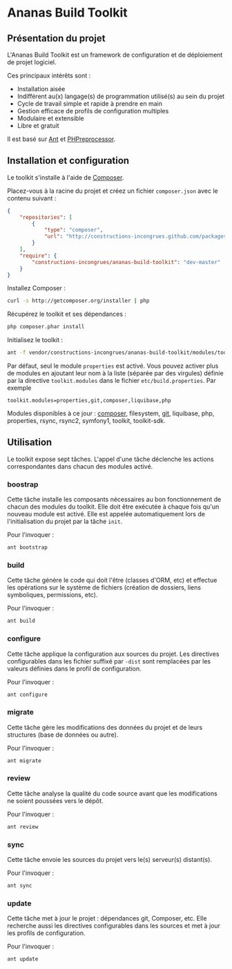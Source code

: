 # Ananas Build Toolkit

## Présentation du projet

L'Ananas Build Toolkit est un framework de configuration et de déploiement de projet logiciel.

Ces principaux intérêts sont :

 * Installation aisée
 * Indifférent au(x) langage(s) de programmation utilisé(s) au sein du projet
 * Cycle de travail simple et rapide à prendre en main
 * Gestion efficace de profils de configuration multiples
 * Modulaire et extensible
 * Libre et gratuit

Il est basé sur [Ant](http://ant.apache.org) et [PHPreprocessor](https://github.com/constructions-incongrues/phpreprocessor).

## Installation et configuration

Le toolkit s'installe à l'aide de [Composer](http://getcomposer.org). 

Placez-vous à la racine du projet et créez un fichier ```composer.json``` avec le contenu suivant :

```json
{
    "repositories": [
        {
            "type": "composer",
            "url": "http://constructions-incongrues.github.com/packages"
        }
    ],
    "require": {
        "constructions-incongrues/ananas-build-toolkit": "dev-master"
    }
}
```

Installez Composer : 

```bash
curl -s http://getcomposer.org/installer | php
```

Récupérez le toolkit et ses dépendances : 

```bash
php composer.phar install
```

Initialisez le toolkit : 

```bash
ant -f vendor/constructions-incongrues/ananas-build-toolkit/modules/toolkit/module.xml init -Dbasedir=$PWD
```

Par défaut, seul le module ```properties``` est activé. Vous pouvez activer plus de modules en ajoutant leur nom à la liste (séparée par des virgules) définie par la directive ```toolkit.modules``` dans le fichier ```etc/build.properties```. Par exemple

```
toolkit.modules=properties,git,composer,liquibase,php
```

Modules disponibles à ce jour : [composer](https://github.com/constructions-incongrues/ananas-build-toolkit/tree/master/modules/composer), filesystem, [git](https://github.com/constructions-incongrues/ananas-build-toolkit/tree/master/modules/git), liquibase, php, properties, rsync, rsync2, symfony1, toolkit, toolkit-sdk.

## Utilisation

Le toolkit expose sept tâches. L'appel d'une tâche déclenche les actions correspondantes dans chacun des modules activé.

### boostrap

Cette tâche installe les composants nécessaires au bon fonctionnement de chacun des modules du toolkit. Elle doit être exécutée à chaque fois qu'un nouveau module est activé. Elle est appelée automatiquement lors de l'initialisation du projet par la tâche ```init```.

Pour l'invoquer : 

```bash
ant bootstrap
```

### build

Cette tâche génère le code qui doit l'être (classes d'ORM, etc) et effectue les opérations sur le système de fichiers (création de dossiers, liens symboliques, permissions, etc).

Pour l'invoquer : 

```bash
ant build
```

### configure

Cette tâche applique la configuration aux sources du projet. Les directives configurables dans les fichier suffixé par ```-dist``` sont remplacées par les valeurs définies dans le profil de configuration.

Pour l'invoquer : 

```bash
ant configure
```

### migrate

Cette tâche gère les modifications des données du projet et de leurs structures (base de données ou autre).

Pour l'invoquer : 

```bash
ant migrate
```

### review

Cette tâche analyse la qualité du code source avant que les modifications ne soient poussées vers le dépôt.

Pour l'invoquer : 

```bash
ant review
```

### sync 

Cette tâche envoie les sources du projet vers le(s) serveur(s) distant(s).

Pour l'invoquer : 

```bash
ant sync
```

### update

Cette tâche met à jour le projet : dépendances git, Composer, etc. Elle recherche aussi les directives configurables dans les sources et met à jour les profils de configuration.

Pour l'invoquer : 

```bash
ant update
```
